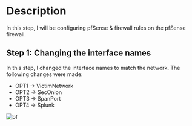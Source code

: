 # Description
In this step, I will be configuring pfSense & firewall rules on the pfSense firewall.

## Step 1: Changing the interface names

In this step, I changed the interface names to match the network. The following changes were made:

- OPT1 -> VictimNetwork
- OPT2 -> SecOnion
- OPT3 -> SpanPort
- OPT4 -> Splunk

![of](https://github.com/user-attachments/assets/6e5cf803-0201-49b6-a13d-c8c67c129946)

